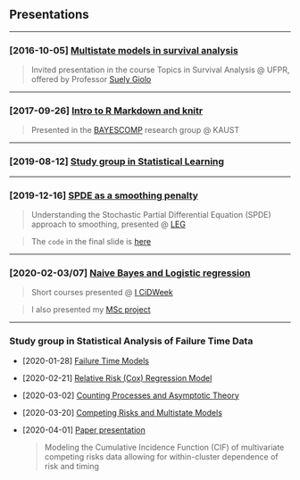## Presentations

***

### [2016-10-05] [Multistate models in survival analysis](multistate_markovian_models.pdf)

> Invited presentation in
> the course Topics in Survival Analysis @ UFPR,\
> offered by Professor
> [Suely Giolo](https://docs.ufpr.br/~giolo/index.html)

***

### [2017-09-26] [Intro to R Markdown and knitr](rmd-rautu/)

> Presented in the [BAYESCOMP](https://cemse.kaust.edu.sa/bayescomp)
> research group @ KAUST

***

### [2019-08-12] [Study group in Statistical Learning](islr/slides.pdf)

***

### [2019-12-16] [SPDE as a smoothing penalty](spde2smooth/slides.pdf)

> Understanding the Stochastic Partial Differential Equation (SPDE)\
> approach to smoothing, presented @ [LEG](http://leg.ufpr.br)

> The `code` in the final slide is [here](spde2smooth/code.html) 

***

### [2020-02-03/07] [Naive Bayes and Logistic regression](cidamo/slides.pdf)

> Short courses presented @ [I CiDWeek](http://cidamo.com.br/CiDWeek/)

> I also presented my [MSc project](cidamo/20min.pdf)

***

### Study group in Statistical Analysis of Failure Time Data

+ [2020-01-28] [Failure Time Models](failure/cap2.pdf)

+ [2020-02-21] [Relative Risk (Cox) Regression Model](failure/cap4.html)

+ [2020-03-02] [Counting Processes and Asymptotic Theory](failure/cap5.pdf)

+ [2020-03-20] [Competing Risks and Multistate Models](failure/cap8.pdf)

+ [2020-04-01] [Paper presentation](failure/paperslides.pdf)

  > Modeling the Cumulative Incidence Function (CIF) of multivariate
  > competing risks data allowing for within-cluster dependence of risk
  > and timing
